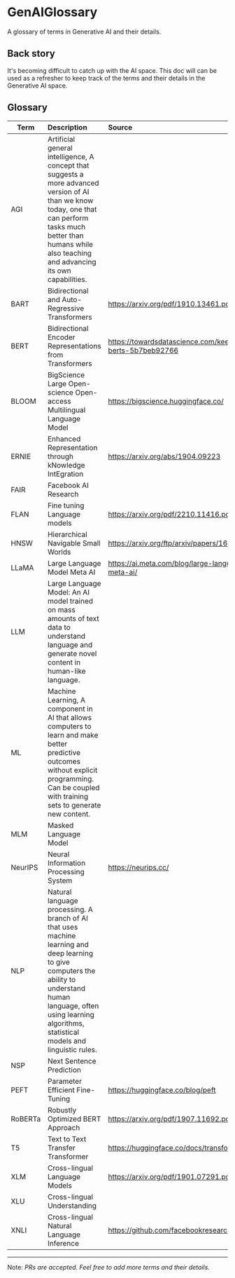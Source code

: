 # GenAIGlossary
A glossary of terms in Generative AI and their details.

## Back story
It's becoming difficult to catch up with the AI space. This doc will can be used as a refresher to keep track of the terms and their details in the Generative AI space.

## Glossary
| Term | Description            | Source     |
| ---- | :--------------------- | :--------- |
|AGI        |	Artificial general intelligence, A concept that suggests a more advanced version of AI than we know today, one that can perform tasks much better than humans while also teaching and advancing its own capabilities.	
|BART       |	Bidirectional and Auto-Regressive Transformers	|       https://arxiv.org/pdf/1910.13461.pdf
|BERT       |	Bidirectional Encoder Representations from Transformers	|       https://towardsdatascience.com/keeping-up-with-the-berts-5b7beb92766
|BLOOM      |	BigScience Large Open-science Open-access Multilingual Language Model	|       https://bigscience.huggingface.co/
|ERNIE      |	Enhanced Representation through kNowledge IntEgration	|       https://arxiv.org/abs/1904.09223
|FAIR       |	Facebook AI Research	
|FLAN       |	Fine tuning Language models	|       https://arxiv.org/pdf/2210.11416.pdf
|HNSW       |	Hierarchical Navigable Small Worlds	|       https://arxiv.org/ftp/arxiv/papers/1603/1603.09320.pdf
|LLaMA      |	Large Language Model Meta AI	|       https://ai.meta.com/blog/large-language-model-llama-meta-ai/
|LLM        |	Large Language Model: An AI model trained on mass amounts of text data to understand language and generate novel content in human-like language.	
|ML         |	Machine Learning, A component in AI that allows computers to learn and make better predictive outcomes without explicit programming. Can be coupled with training sets to generate new content.	
|MLM        |	Masked Language Model	
|NeurIPS    |	Neural Information Processing System	|       https://neurips.cc/
|NLP        |	Natural language processing. A branch of AI that uses machine learning and deep learning to give computers the ability to understand human language, often using learning algorithms, statistical models and linguistic rules.	
|NSP        |	Next Sentence Prediction	
|PEFT       |	Parameter Efficient Fine-Tuning	|       https://huggingface.co/blog/peft
|RoBERTa    |	Robustly Optimized BERT Approach	|       https://arxiv.org/pdf/1907.11692.pdf
|T5         |	Text to Text Transfer Transformer	|       https://huggingface.co/docs/transformers/model_doc/t5
|XLM        |	Cross-lingual Language Models	|       https://arxiv.org/pdf/1901.07291.pdf
|XLU        |	Cross-lingual Understanding	
|XNLI       |	Cross-lingual Natural Language Inference	|       https://github.com/facebookresearch/XNLI

---
Note: _PRs are accepted. Feel free to add more terms and their details._